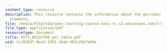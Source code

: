 ```yaml
---
content_type: resource
description: This resource contains the information about the periodic table of the
  elements.
file: /media/https%3A/open-learning-course-data-rc.s3.amazonaws.com/3-091sc-introduction-to-solid-state-chemistry-fall-2010/1cc82bd78ea3230116a6db5c2b67e84a_MIT3_091SCF09_per_table.pdf
file_type: application/pdf
resourcetype: Document
title: MIT3_091SCF09_per_table.pdf
uid: 1cc82bd7-8ea3-2301-16a6-db5c2b67e84a
---
```

